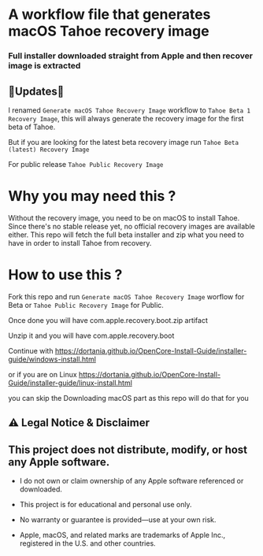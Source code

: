 # A workflow file that generates macOS Tahoe recovery image

### Full installer downloaded straight from Apple and then recover image is extracted

## 🚨Updates🚨

I renamed `Generate macOS Tahoe Recovery Image` workflow to `Tahoe Beta 1 Recovery Image`, this will always generate the recovery image for the first beta of Tahoe.

But if you are looking for the latest beta recovery image run `Tahoe Beta (latest) Recovery Image`

For public release `Tahoe Public Recovery Image`

# Why you may need this ?

Without the recovery image, you need to be on macOS to install Tahoe. Since there's no stable release yet, no official recovery images are available either.
This repo will fetch the full beta installer and zip what you need to have in order to install Tahoe from recovery.

# How to use this ?

Fork this repo and run `Generate macOS Tahoe Recovery Image` worflow for Beta or `Tahoe Public Recovery Image` for Public.

Once done you will have com.apple.recovery.boot.zip artifact

Unzip it and you will have com.apple.recovery.boot

Continue with https://dortania.github.io/OpenCore-Install-Guide/installer-guide/windows-install.html

or if you are on Linux https://dortania.github.io/OpenCore-Install-Guide/installer-guide/linux-install.html

you can skip the Downloading macOS part as this repo will do that for you

## ⚠️ Legal Notice & Disclaimer

## This project does not distribute, modify, or host any Apple software.

- I do not own or claim ownership of any Apple software referenced or downloaded.

- This project is for educational and personal use only.

- No warranty or guarantee is provided—use at your own risk.

- Apple, macOS, and related marks are trademarks of Apple Inc., registered in the U.S. and other countries.

